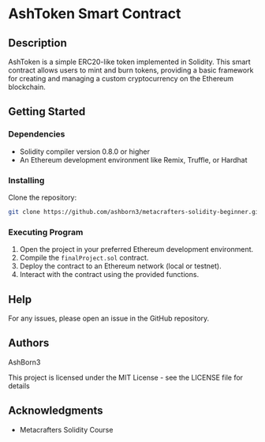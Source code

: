 
# AshToken Smart Contract

## Description

AshToken is a simple ERC20-like token implemented in Solidity. This smart contract allows users to mint and burn tokens, providing a basic framework for creating and managing a custom cryptocurrency on the Ethereum blockchain.

## Getting Started

### Dependencies

- Solidity compiler version 0.8.0 or higher
- An Ethereum development environment like Remix, Truffle, or Hardhat

### Installing

Clone the repository:

```bash
git clone https://github.com/ashborn3/metacrafters-solidity-beginner.git
```

### Executing Program

1. Open the project in your preferred Ethereum development environment.
2. Compile the `finalProject.sol` contract.
3. Deploy the contract to an Ethereum network (local or testnet).
4. Interact with the contract using the provided functions.

## Help

For any issues, please open an issue in the GitHub repository.

## Authors

AshBorn3

This project is licensed under the MIT License - see the LICENSE file for details

## Acknowledgments

* Metacrafters Solidity Course
